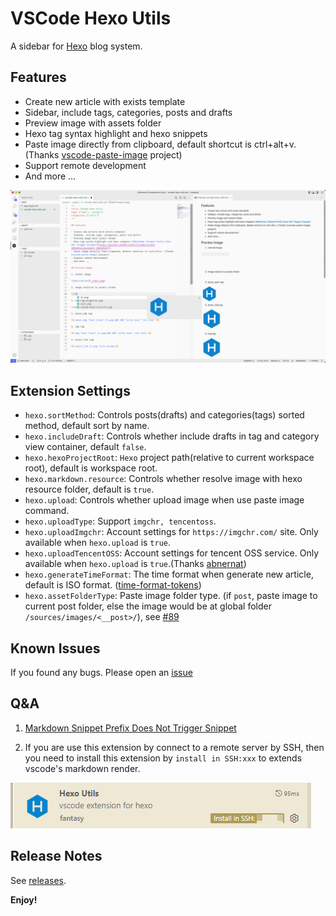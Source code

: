 # VSCode Hexo Utils

A sidebar for [Hexo] blog system.

## Features

- Create new article with exists template
- Sidebar, include tags, categories, posts and drafts
- Preview image with assets folder
- Hexo tag syntax highlight and hexo snippets
- Paste image directly from clipboard, default shortcut is ctrl+alt+v. (Thanks [vscode-paste-image] project)
- Support remote development
- And more ...

![feature](docs-images/feature.png)

## Extension Settings

- `hexo.sortMethod`: Controls posts(drafts) and categories(tags) sorted method, default sort by name.
- `hexo.includeDraft`: Controls whether include drafts in tag and category view container, default `false`.
- `hexo.hexoProjectRoot`: `Hexo` project path(relative to current workspace root), default is workspace root.
- `hexo.markdown.resource`: Controls whether resolve image with hexo resource folder, default is `true`.
- `hexo.upload`: Controls whether upload image when use paste image command.
- `hexo.uploadType`: Support `imgchr, tencentoss`.
- `hexo.uploadImgchr`: Account settings for `https://imgchr.com/` site. Only available when `hexo.upload` is `true`.
- `hexo.uploadTencentOSS`: Account settings for tencent OSS service. Only available when `hexo.upload` is `true`.(Thanks [abnernat])
- `hexo.generateTimeFormat`: The time format when generate new article, default is ISO format. ([time-format-tokens])
- `hexo.assetFolderType`: Paste image folder type. (if `post`, paste image to current post folder, else the image would be at global folder `/sources/images/<__post>/`), see [#89](https://github.com/0x-jerry/vscode-hexo-utils/pull/89)

## Known Issues

If you found any bugs. Please open an [issue](https://github.com/0x-jerry/vscode-hexo-utils/issues/new?assignees=&labels=&template=bug_report.md&title=)

## Q&A

1. [Markdown Snippet Prefix Does Not Trigger Snippet](https://github.com/Microsoft/vscode/issues/28048#issuecomment-306616235)

2. If you are use this extension by connect to a remote server by SSH, then you need to install this extension by `install in SSH:xxx` to extends vscode's markdown render.

![](./docs-images/ssh.png)

## Release Notes

See [releases](https://github.com/0x-jerry/vscode-hexo-utils/releases).

[hexo]: https://hexo.io
[vscode-paste-image]: https://github.com/mushanshitiancai/vscode-paste-image
[time-format-tokens]: https://day.js.org/docs/en/plugin/custom-parse-format#list-of-all-available-format-tokens
[abnernat]: https://github.com/abnernat

**Enjoy!**
